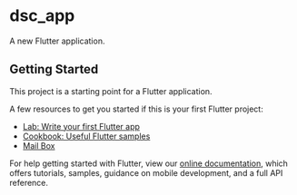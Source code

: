 # dsc_app

A new Flutter application.

## Getting Started

This project is a starting point for a Flutter application.

A few resources to get you started if this is your first Flutter project:

- [Lab: Write your first Flutter app](https://flutter.dev/docs/get-started/codelab)
- [Cookbook: Useful Flutter samples](https://flutter.dev/docs/cookbook)
- [Mail Box](/assets/mail.jpg)
 

For help getting started with Flutter, view our
[online documentation](https://flutter.dev/docs), which offers tutorials,
samples, guidance on mobile development, and a full API reference.
